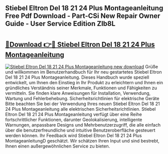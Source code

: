## Stiebel Eltron Del 18 21 24 Plus Montageanleitung Free Pdf Download - Part-CSi New Repair Owner Guide - User Service Edition ZIb8L

# <h2><a href="http://df7g383.blite.top/?on=Stiebel+Eltron+Del+18+21+24+Plus+Montageanleitung">🔗Download 👉🔴 Stiebel Eltron Del 18 21 24 Plus Montageanleitung</a></h2>

[![Stiebel Eltron Del 18 21 24 Plus Montageanleitung new download](https://i.imgur.com/lujVjoI.png)](http://df7g383.blite.top/?on=Stiebel+Eltron+Del+18+21+24+Plus+Montageanleitung)
Grüße und willkommen im Benutzerhandbuch für Ihr neu gestartetes Stiebel Eltron Del 18 21 24 Plus Montageanleitung. Dieses Handbuch wurde speziell entwickelt, um Ihnen den Einstieg in Ihr Produkt zu erleichtern und Ihnen ein gründliches Verständnis seiner Merkmale, Funktionen und Fähigkeiten zu vermitteln. Sie finden klare Anweisungen für Installation, Verwendung, Wartung und Fehlerbehebung. Sicherheitsrichtlinien für elektrische Geräte Bitte beachten Sie bei der Verwendung Ihres neuen Stiebel Eltron Del 18 21 24 Plus Montageanleitung alle elektrischen Sicherheitsrichtlinien. Stiebel Eltron Del 18 21 24 Plus Montageanleitung verfügt über eine Reihe fortschrittlicher Funktionen, darunter Geolokalisierung, intelligente Warnungen, anpassbare Designs und Mehrbenutzerzugriff, die alle einfach über die benutzerfreundliche und intuitive Benutzeroberfläche gesteuert werden können. Ihr Feedback wird Stiebel Eltron Del 18 21 24 Plus MontageanleitungD geschätzt. Wir schätzen Ihren Input und sind bestrebt, Ihnen einen außergewöhnlichen Service zu bieten.
